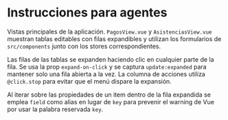 # Instrucciones para agentes

Vistas principales de la aplicación. `PagosView.vue` y `AsistenciasView.vue` muestran tablas editables con filas expandibles y utilizan los formularios de `src/components` junto con los stores correspondientes.

Las filas de las tablas se expanden haciendo clic en cualquier parte de la fila. Se usa la prop `expand-on-click` y se captura `update:expanded` para mantener solo una fila abierta a la vez. La columna de acciones utiliza `@click.stop` para evitar que el menú dispare la expansión.

Al iterar sobre las propiedades de un item dentro de la fila expandida se emplea `field` como alias en lugar de `key` para prevenir el warning de Vue por usar la palabra reservada `key`.
